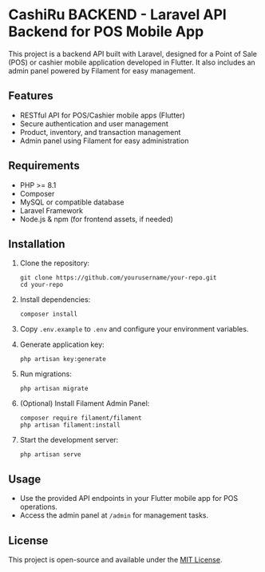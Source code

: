 # CashiRu BACKEND - Laravel API Backend for POS Mobile App

This project is a backend API built with Laravel, designed for a Point of Sale (POS) or cashier mobile application developed in Flutter. It also includes an admin panel powered by Filament for easy management.

## Features

- RESTful API for POS/Cashier mobile apps (Flutter)
- Secure authentication and user management
- Product, inventory, and transaction management
- Admin panel using Filament for easy administration

## Requirements

- PHP >= 8.1
- Composer
- MySQL or compatible database
- Laravel Framework
- Node.js & npm (for frontend assets, if needed)

## Installation

1. Clone the repository:
    ```
    git clone https://github.com/yourusername/your-repo.git
    cd your-repo
    ```

2. Install dependencies:
    ```
    composer install
    ```

3. Copy `.env.example` to `.env` and configure your environment variables.

4. Generate application key:
    ```
    php artisan key:generate
    ```

5. Run migrations:
    ```
    php artisan migrate
    ```

6. (Optional) Install Filament Admin Panel:
    ```
    composer require filament/filament
    php artisan filament:install
    ```

7. Start the development server:
    ```
    php artisan serve
    ```

## Usage

- Use the provided API endpoints in your Flutter mobile app for POS operations.
- Access the admin panel at `/admin` for management tasks.

## License

This project is open-source and available under the [MIT License](LICENSE).